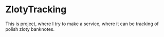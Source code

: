 # ZlotyTracking

This is project, where I try to make a service, where it can be tracking of polish zloty banknotes.
